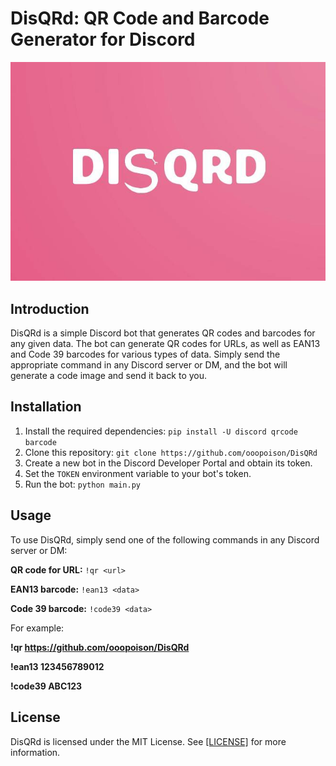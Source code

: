 # DisQRd: QR Code and Barcode Generator for Discord

![alt text](https://github.com/ooopoison/DisQRd/blob/main/image.jpg)

## Introduction
DisQRd is a simple Discord bot that generates QR codes and barcodes for any given data. The bot can generate QR codes for URLs, as well as EAN13 and Code 39 barcodes for various types of data. Simply send the appropriate command in any Discord server or DM, and the bot will generate a code image and send it back to you.

## Installation

1. Install the required dependencies: `pip install -U discord qrcode barcode`
2. Clone this repository: `git clone https://github.com/ooopoison/DisQRd`
3. Create a new bot in the Discord Developer Portal and obtain its token.
4. Set the `TOKEN` environment variable to your bot's token.
5. Run the bot: `python main.py`

## Usage

To use DisQRd, simply send one of the following commands in any Discord server or DM:

**QR code for URL:** `!qr <url>`

**EAN13 barcode:** `!ean13 <data>`

**Code 39 barcode:** `!code39 <data>`

For example:

**!qr https://github.com/ooopoison/DisQRd**

**!ean13 123456789012**

**!code39 ABC123**

## License

DisQRd is licensed under the MIT License. See [[LICENSE]](https://opensource.org/licenses/MIT) for more information.
